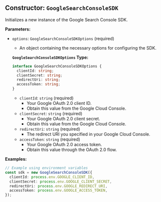 ## Constructor: `GoogleSearchConsoleSDK`

Initializes a new instance of the Google Search Console SDK.

**Parameters:**

- `options`: `GoogleSearchConsoleSDKOptions` (required)

  - An object containing the necessary options for configuring the SDK.

  **`GoogleSearchConsoleSDKOptions` Type:**

  ```typescript
  interface GoogleSearchConsoleSDKOptions {
    clientId: string;
    clientSecret: string;
    redirectUri: string;
    accessToken: string;
  }
  ```

  - `clientId`: `string` (required)
    - Your Google OAuth 2.0 client ID.
    - Obtain this value from the Google Cloud Console.
  - `clientSecret`: `string` (required)
    - Your Google OAuth 2.0 client secret.
    - Obtain this value from the Google Cloud Console.
  - `redirectUri`: `string` (required)
    - The redirect URI you specified in your Google Cloud Console.
  - `accessToken`: `string` (required)
    - Your Google OAuth 2.0 access token.
    - Obtain this value through the OAuth 2.0 flow.

**Examples:**

```typescript
// Example using environment variables
const sdk = new GoogleSearchConsoleSDK({
  clientId: process.env.GOOGLE_CLIENT_ID,
  clientSecret: process.env.GOOGLE_CLIENT_SECRET,
  redirectUri: process.env.GOOGLE_REDIRECT_URI,
  accessToken: process.env.GOOGLE_ACCESS_TOKEN,
});
```
